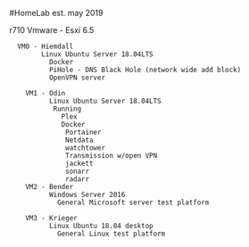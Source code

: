 #HomeLab est. may 2019

r710
  Vmware - Esxi 6.5 
  
      VM0 - Hiemdall
            Linux Ubuntu Server 18.04LTS
              Docker
              PiHole - DNS Black Hole (network wide add block)
              OpenVPN server
                
        VM1 - Odin
              Linux Ubuntu Server 18.04LTS
               Running
                 Plex
                 Docker
                  Portainer
                  Netdata
                  watchtower
                  Transmission w/open VPN
                  jackett
                  sonarr
                  radarr
        VM2 - Bender
              Windows Server 2016
                General Microsoft server test platform
         
        VM3 - Krieger
              Linux Ubuntu 18.04 desktop
                General Linux test platform
              
                
                
